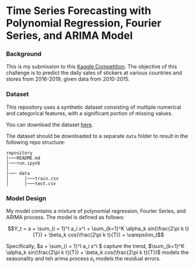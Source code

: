 # Time Series Forecasting with Polynomial Regression, Fourier Series, and ARIMA Model


### Background

This is my submission to this [Kaggle Competition](https://www.kaggle.com/competitions/playground-series-s5e1).
The objective of this challenge is to predict the daily sales of stickers at various countries and stores from 2016-2019, given data from 2010-2015.

### Dataset

This repository uses a synthetic dataset consisting of multiple numerical and categorical features, with a significant portion of missing values.

You can download the dataset [here](https://drive.google.com/drive/folders/111FK-71CZ8ftDOW9Uj3acLFAvz4HX5mD?usp=sharing).

The dataset should be downloaded to a separate `data` folder to result in the following repo structure:

```
repository
│───README.md
│───run.ipynb   
│
|─── data
│      │───train.csv
│      │───test.csv
```


### Model Design
My model contains a mixture of polynomial regression, Fourier Series, and ARIMA process. The model is defined as follows:

$$Y_t = a + \sum_{i = 1}^I a_i x^i + \sum_{k=1}^K \alpha_k sin(\frac{2\pi k t}{T}) + \beta_k cos(\frac{2\pi k t}{T}) + \varepsilon_t$$ 

Specifically, $a + \sum_{i = 1}^I a_i x^i $ capture the trend, $\sum_{k=1}^K \alpha_k sin(\frac{2\pi k t}{T}) + \beta_k cos(\frac{2\pi k t}{T})$ models the seasonality and teh arima process $\varepsilon_t$ models the residual errors.